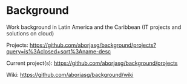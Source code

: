 # Background
Work background in Latin America and the Caribbean (IT projects and solutions on cloud)

Projects: https://github.com/aborjasg/background/projects?query=is%3Aclosed+sort%3Aname-desc

Current project(s): https://github.com/aborjasg/background/projects

Wiki: https://github.com/aborjasg/background/wiki
